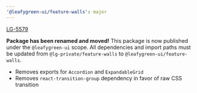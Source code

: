 ```yaml
---
'@leafygreen-ui/feature-walls': major
---
```


[LG-5579](https://jira.mongodb.org/browse/LG-5579)

**Package has been renamed and moved!** This package is now published under the `@leafygreen-ui` scope. All dependencies and import paths must be updated from `@lg-private/feature-walls` to `@leafygreen-ui/feature-walls`.

- Removes exports for `Accordion` and `ExpandableGrid`
- Removes `react-transition-group` dependency in favor of raw CSS transition
